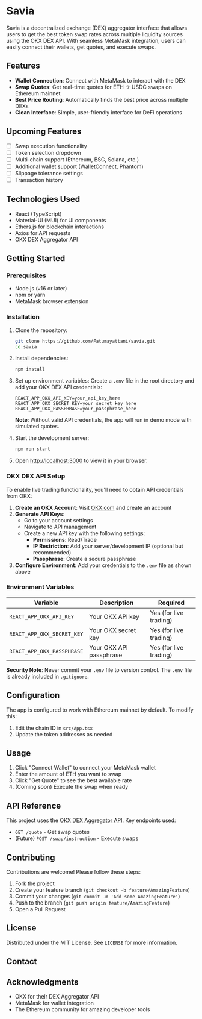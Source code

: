 # Savia 

Savia is a decentralized exchange (DEX) aggregator interface that allows users to get the best token swap rates across multiple liquidity sources using the OKX DEX API. With seamless MetaMask integration, users can easily connect their wallets, get quotes, and execute swaps.


## Features

- **Wallet Connection**: Connect with MetaMask to interact with the DEX
- **Swap Quotes**: Get real-time quotes for ETH → USDC swaps on Ethereum mainnet
- **Best Price Routing**: Automatically finds the best price across multiple DEXs
- **Clean Interface**: Simple, user-friendly interface for DeFi operations

## Upcoming Features

- [ ] Swap execution functionality
- [ ] Token selection dropdown
- [ ] Multi-chain support (Ethereum, BSC, Solana, etc.)
- [ ] Additional wallet support (WalletConnect, Phantom)
- [ ] Slippage tolerance settings
- [ ] Transaction history

## Technologies Used

- React (TypeScript)
- Material-UI (MUI) for UI components
- Ethers.js for blockchain interactions
- Axios for API requests
- OKX DEX Aggregator API

## Getting Started

### Prerequisites

- Node.js (v16 or later)
- npm or yarn
- MetaMask browser extension

### Installation

1. Clone the repository:
   ```bash
   git clone https://github.com/Fatumayattani/savia.git
   cd savia
   ```

2. Install dependencies:
   ```bash
   npm install
   ```

3. Set up environment variables:
   Create a `.env` file in the root directory and add your OKX DEX API credentials:
   ```env
   REACT_APP_OKX_API_KEY=your_api_key_here
   REACT_APP_OKX_SECRET_KEY=your_secret_key_here
   REACT_APP_OKX_PASSPHRASE=your_passphrase_here
   ```
   
   **Note**: Without valid API credentials, the app will run in demo mode with simulated quotes.

4. Start the development server:
   ```bash
   npm run start
   ```

5. Open [http://localhost:3000](http://localhost:3000) to view it in your browser.

### OKX DEX API Setup

To enable live trading functionality, you'll need to obtain API credentials from OKX:

1. **Create an OKX Account**: Visit [OKX.com](https://www.okx.com) and create an account
2. **Generate API Keys**: 
   - Go to your account settings
   - Navigate to API management
   - Create a new API key with the following settings:
     - **Permissions**: Read/Trade
     - **IP Restriction**: Add your server/development IP (optional but recommended)
     - **Passphrase**: Create a secure passphrase
3. **Configure Environment**: Add your credentials to the `.env` file as shown above

### Environment Variables

| Variable | Description | Required |
|----------|-------------|----------|
| `REACT_APP_OKX_API_KEY` | Your OKX API key | Yes (for live trading) |
| `REACT_APP_OKX_SECRET_KEY` | Your OKX secret key | Yes (for live trading) |
| `REACT_APP_OKX_PASSPHRASE` | Your OKX API passphrase | Yes (for live trading) |

**Security Note**: Never commit your `.env` file to version control. The `.env` file is already included in `.gitignore`.

## Configuration

The app is configured to work with Ethereum mainnet by default. To modify this:

1. Edit the chain ID in `src/App.tsx`
2. Update the token addresses as needed

## Usage

1. Click "Connect Wallet" to connect your MetaMask wallet
2. Enter the amount of ETH you want to swap
3. Click "Get Quote" to see the best available rate
4. (Coming soon) Execute the swap when ready

## API Reference

This project uses the [OKX DEX Aggregator API](https://www.okx.com/web3/dex-api). Key endpoints used:

- `GET /quote` - Get swap quotes
- (Future) `POST /swap/instruction` - Execute swaps

## Contributing

Contributions are welcome! Please follow these steps:

1. Fork the project
2. Create your feature branch (`git checkout -b feature/AmazingFeature`)
3. Commit your changes (`git commit -m 'Add some AmazingFeature'`)
4. Push to the branch (`git push origin feature/AmazingFeature`)
5. Open a Pull Request

## License

Distributed under the MIT License. See `LICENSE` for more information.

## Contact


## Acknowledgments

- OKX for their DEX Aggregator API
- MetaMask for wallet integration
- The Ethereum community for amazing developer tools